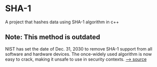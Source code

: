 # SHA-1

A project that hashes data using SHA-1 algorithm in c++

## Note: This method is outdated

NIST has set the date of Dec. 31, 2030 to remove SHA-1 support from all software and hardware devices. The once-widely used algorithm is now easy to crack, making it unsafe to use in security contexts.
[--> source](https://www.darkreading.com/cyber-risk/nist-finally-retires-sha-1)
